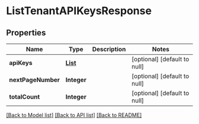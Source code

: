 # ListTenantAPIKeysResponse
## Properties

| Name | Type | Description | Notes |
|------------ | ------------- | ------------- | -------------|
| **apiKeys** | [**List**](TenantAPIKey.md) |  | [optional] [default to null] |
| **nextPageNumber** | **Integer** |  | [optional] [default to null] |
| **totalCount** | **Integer** |  | [optional] [default to null] |

[[Back to Model list]](../README.md#documentation-for-models) [[Back to API list]](../README.md#documentation-for-api-endpoints) [[Back to README]](../README.md)

